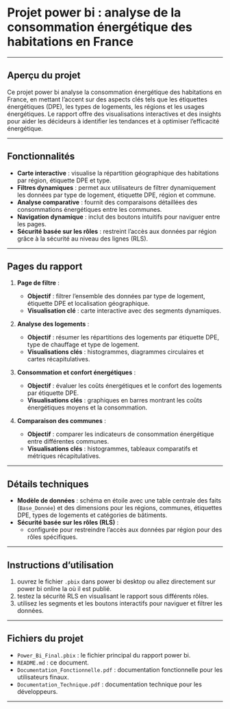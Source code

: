 # Projet power bi : analyse de la consommation énergétique des habitations en France

---

## **Aperçu du projet**

Ce projet power bi analyse la consommation énergétique des habitations en France, en mettant l’accent sur des aspects clés tels que les étiquettes énergétiques (DPE), les types de logements, les régions et les usages énergétiques. Le rapport offre des visualisations interactives et des insights pour aider les décideurs à identifier les tendances et à optimiser l’efficacité énergétique.

---

## **Fonctionnalités**

- **Carte interactive** : visualise la répartition géographique des habitations par région, étiquette DPE et type.
- **Filtres dynamiques** : permet aux utilisateurs de filtrer dynamiquement les données par type de logement, étiquette DPE, région et commune.
- **Analyse comparative** : fournit des comparaisons détaillées des consommations énergétiques entre les communes.
- **Navigation dynamique** : inclut des boutons intuitifs pour naviguer entre les pages.
- **Sécurité basée sur les rôles** : restreint l’accès aux données par région grâce à la sécurité au niveau des lignes (RLS).

---

## **Pages du rapport**

1. **Page de filtre** :
   - **Objectif** : filtrer l’ensemble des données par type de logement, étiquette DPE et localisation géographique.
   - **Visualisation clé** : carte interactive avec des segments dynamiques.

2. **Analyse des logements** :
   - **Objectif** : résumer les répartitions des logements par étiquette DPE, type de chauffage et type de logement.
   - **Visualisations clés** : histogrammes, diagrammes circulaires et cartes récapitulatives.

3. **Consommation et confort énergétiques** :
   - **Objectif** : évaluer les coûts énergétiques et le confort des logements par étiquette DPE.
   - **Visualisations clés** : graphiques en barres montrant les coûts énergétiques moyens et la consommation.

4. **Comparaison des communes** :
   - **Objectif** : comparer les indicateurs de consommation énergétique entre différentes communes.
   - **Visualisations clés** : histogrammes, tableaux comparatifs et métriques récapitulatives.

---

## **Détails techniques**

- **Modèle de données** : schéma en étoile avec une table centrale des faits (`Base_Donnée`) et des dimensions pour les régions, communes, étiquettes DPE, types de logements et catégories de bâtiments.
- **Sécurité basée sur les rôles (RLS)** :
  - configurée pour restreindre l’accès aux données par région pour des rôles spécifiques.

---

## **Instructions d’utilisation**

1. ouvrez le fichier `.pbix` dans power bi desktop ou allez directement sur power bi online la où il est publié.
2. testez la sécurité RLS en visualisant le rapport sous différents rôles.
3. utilisez les segments et les boutons interactifs pour naviguer et filtrer les données.

---

## **Fichiers du projet**

- `Power_Bi_Final.pbix` : le fichier principal du rapport power bi.
- `README.md` : ce document.
- `Documentation_Fonctionnelle.pdf` : documentation fonctionnelle pour les utilisateurs finaux.
- `Documentation_Technique.pdf` : documentation technique pour les développeurs.
  
---
